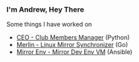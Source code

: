 ### I'm Andrew, Hey There
Some things I have worked on
- [CEO - Club Members Manager](https://git.csclub.uwaterloo.ca/public/pyceo) (Python)
- [Merlin - Linux Mirror Synchronizer](https://git.csclub.uwaterloo.ca/public/mirror) (Go)
- [Mirror Env - Mirror Dev Env VM](https://git.csclub.uwaterloo.ca/public/mirror-env) (Ansible)

<!--
<img align="right" width="40%" src="./pic.jpeg"/>
**koitu/koitu** is a ✨ _special_ ✨ repository because its `README.md` (this file) appears on your GitHub profile.

Here are some ideas to get you started:

- 🔭 I’m currently working on ...
- 🌱 I’m currently learning ...
- 👯 I’m looking to collaborate on ...
- 🤔 I’m looking for help with ...
- 💬 Ask me about ...
- 📫 How to reach me: ...
- 😄 Pronouns: ...
- ⚡ Fun fact: ...
-->
